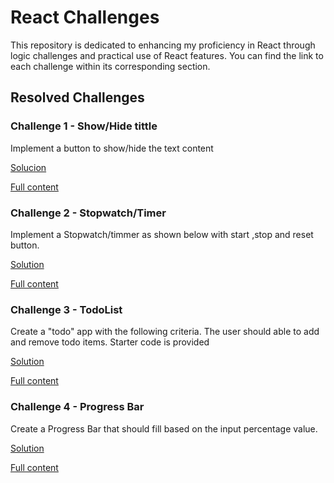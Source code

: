 # React Challenges

This repository is dedicated to enhancing my proficiency in React through logic challenges and practical use of React features.
You can find the link to each challenge within its corresponding section.


## Resolved Challenges

### Challenge 1 - Show/Hide tittle

Implement a button to show/hide the text content

[Solucion](./src/Challanges/Challange1/Challange1.tsx)

[Full content](https://reactchallenges.live/challenge/1)

### Challenge 2 - Stopwatch/Timer

Implement a Stopwatch/timmer as shown below with start ,stop and reset button.

[Solution](./src/Challanges/challange2/Challenge2.tsx)

[Full content](https://reactchallenges.live/challenge/2)

### Challenge 3 - TodoList

Create a "todo" app with the following criteria. The user should able to add and remove todo items. Starter code is provided

[Solution](./src/Challanges/challange3/Challenge3.tsx)

[Full content](https://reactchallenges.live/challenge/3)

### Challenge 4 - Progress Bar

Create a Progress Bar that should fill based on the input percentage value.

[Solution](./src/Challanges/challenge4/Challenge4.tsx)

[Full content](https://reactchallenges.live/challenge/4)
